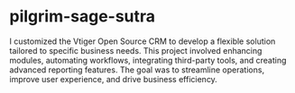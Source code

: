 # pilgrim-sage-sutra
I customized the Vtiger Open Source CRM to develop a flexible solution tailored to specific business needs. This project involved enhancing modules, automating workflows, integrating third-party tools, and creating advanced reporting features. The goal was to streamline operations, improve user experience, and drive business efficiency.
